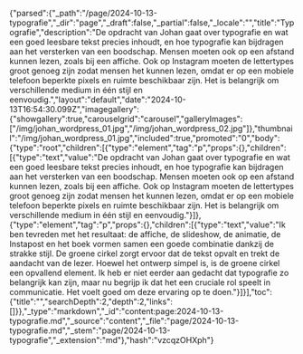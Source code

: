 {"parsed":{"_path":"/page/2024-10-13-typografie","_dir":"page","_draft":false,"_partial":false,"_locale":"","title":"Typografie","description":"De opdracht van Johan gaat over typografie en wat een goed leesbare tekst precies inhoudt, en hoe typografie kan bijdragen aan het versterken van een boodschap. Mensen moeten ook op een afstand kunnen lezen, zoals bij een affiche. Ook op Instagram moeten de lettertypes groot genoeg zijn zodat mensen het kunnen lezen, omdat er op een mobiele telefoon beperkte pixels en ruimte beschikbaar zijn. Het is belangrijk om verschillende medium in één stijl en eenvoudig.","layout":"default","date":"2024-10-13T16:54:30.099Z","imagegallery":{"showgallery":true,"carouselgrid":"carousel","galleryImages":["/img/johan_wordpress_01.jpg","/img/johan_wordpress_02.jpg"]},"thumbnail":"/img/johan_wordpress_01.jpg","included":true,"promoted":"0","body":{"type":"root","children":[{"type":"element","tag":"p","props":{},"children":[{"type":"text","value":"De opdracht van Johan gaat over typografie en wat een goed leesbare tekst precies inhoudt, en hoe typografie kan bijdragen aan het versterken van een boodschap. Mensen moeten ook op een afstand kunnen lezen, zoals bij een affiche. Ook op Instagram moeten de lettertypes groot genoeg zijn zodat mensen het kunnen lezen, omdat er op een mobiele telefoon beperkte pixels en ruimte beschikbaar zijn. Het is belangrijk om verschillende medium in één stijl en eenvoudig."}]},{"type":"element","tag":"p","props":{},"children":[{"type":"text","value":"Ik ben tevreden met het resultaat: de affiche, de slideshow, de animatie, de Instapost en het boek vormen samen een goede combinatie dankzij de strakke stijl. De groene cirkel zorgt ervoor dat de tekst opvalt en trekt de aandacht van de lezer. Hoewel het ontwerp simpel is, is de groene cirkel een opvallend element. Ik heb er niet eerder aan gedacht dat typografie zo belangrijk kan zijn, maar nu begrijp ik dat het een cruciale rol speelt in communicatie. Het voelt goed om deze ervaring op te doen."}]}],"toc":{"title":"","searchDepth":2,"depth":2,"links":[]}},"_type":"markdown","_id":"content:page:2024-10-13-typografie.md","_source":"content","_file":"page/2024-10-13-typografie.md","_stem":"page/2024-10-13-typografie","_extension":"md"},"hash":"vzcqzOHXph"}